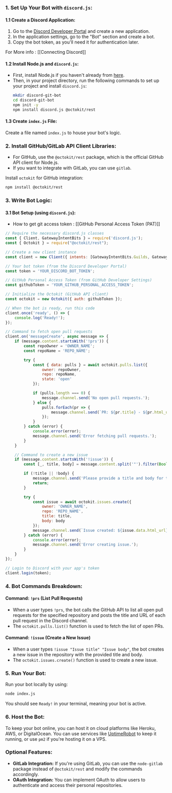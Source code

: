
### 1. Set Up Your Bot with `discord.js`:

#### 1.1 Create a Discord Application:
1. Go to the [Discord Developer Portal](https://discord.com/developers/applications) and create a new application.
2. In the application settings, go to the "Bot" section and create a bot.
3. Copy the bot token, as you'll need it for authentication later.

For More info : [[Connecting Discord]]

#### 1.2 Install Node.js and `discord.js`:
- First, install Node.js if you haven't already from [here](https://nodejs.org/en/).
- Then, in your project directory, run the following commands to set up your project and install `discord.js`:
  ```bash
  mkdir discord-git-bot
  cd discord-git-bot
  npm init -y
  npm install discord.js @octokit/rest
  ```

#### 1.3 Create `index.js` File:
Create a file named `index.js` to house your bot's logic.

### 2. Install GitHub/GitLab API Client Libraries:
   - For GitHub, use the `@octokit/rest` package, which is the official GitHub API client for Node.js.
   - If you want to integrate with GitLab, you can use `gitlab`.

   Install `octokit` for GitHub integration:
   ```bash
   npm install @octokit/rest
   ```

### 3. Write Bot Logic:

#### 3.1 Bot Setup (using `discord.js`):

- How to get git access token : [[GitHub Personal Access Token (PAT)]]


```javascript
// Require the necessary discord.js classes
const { Client, GatewayIntentBits } = require('discord.js');
const { Octokit } = require("@octokit/rest");

// Create a new client instance
const client = new Client({ intents: [GatewayIntentBits.Guilds, GatewayIntentBits.GuildMessages] });

// Your bot token (from the Discord Developer Portal)
const token = 'YOUR_DISCORD_BOT_TOKEN';

// GitHub Personal Access Token (from GitHub Developer Settings)
const githubToken = 'YOUR_GITHUB_PERSONAL_ACCESS_TOKEN';

// Initialize the Octokit (GitHub API client)
const octokit = new Octokit({ auth: githubToken });

// When the bot is ready, run this code
client.once('ready', () => {
    console.log('Ready!');
});

// Command to fetch open pull requests
client.on('messageCreate', async message => {
    if (message.content.startsWith('!prs')) {
        const repoOwner = 'OWNER_NAME';
        const repoName = 'REPO_NAME';

        try {
            const { data: pulls } = await octokit.pulls.list({
                owner: repoOwner,
                repo: repoName,
                state: 'open'
            });

            if (pulls.length === 0) {
                message.channel.send('No open pull requests.');
            } else {
                pulls.forEach(pr => {
                    message.channel.send(`PR: ${pr.title} - ${pr.html_url}`);
                });
            }
        } catch (error) {
            console.error(error);
            message.channel.send('Error fetching pull requests.');
        }
    }

    // Command to create a new issue
    if (message.content.startsWith('!issue')) {
        const [_, title, body] = message.content.split('"').filter(Boolean);

        if (!title || !body) {
            message.channel.send('Please provide a title and body for the issue.');
            return;
        }

        try {
            const issue = await octokit.issues.create({
                owner: 'OWNER_NAME',
                repo: 'REPO_NAME',
                title: title,
                body: body
            });
            message.channel.send(`Issue created: ${issue.data.html_url}`);
        } catch (error) {
            console.error(error);
            message.channel.send('Error creating issue.');
        }
    }
});

// Login to Discord with your app's token
client.login(token);
```

### 4. Bot Commands Breakdown:

#### Command: `!prs` (List Pull Requests)
- When a user types `!prs`, the bot calls the GitHub API to list all open pull requests for the specified repository and posts the title and URL of each pull request in the Discord channel.
- The `octokit.pulls.list()` function is used to fetch the list of open PRs.

#### Command: `!issue` (Create a New Issue)
- When a user types `!issue "Issue title" "Issue body"`, the bot creates a new issue in the repository with the provided title and body.
- The `octokit.issues.create()` function is used to create a new issue.

### 5. Run Your Bot:
Run your bot locally by using:
```bash
node index.js
```
You should see `Ready!` in your terminal, meaning your bot is active.

### 6. Host the Bot:
To keep your bot online, you can host it on cloud platforms like Heroku, AWS, or DigitalOcean. You can use services like [UptimeRobot](https://uptimerobot.com/) to keep it running, or use `pm2` if you're hosting it on a VPS.

### Optional Features:
- **GitLab Integration:** If you're using GitLab, you can use the `node-gitlab` package instead of `@octokit/rest` and modify the commands accordingly.
- **OAuth Integration:** You can implement OAuth to allow users to authenticate and access their personal repositories.
